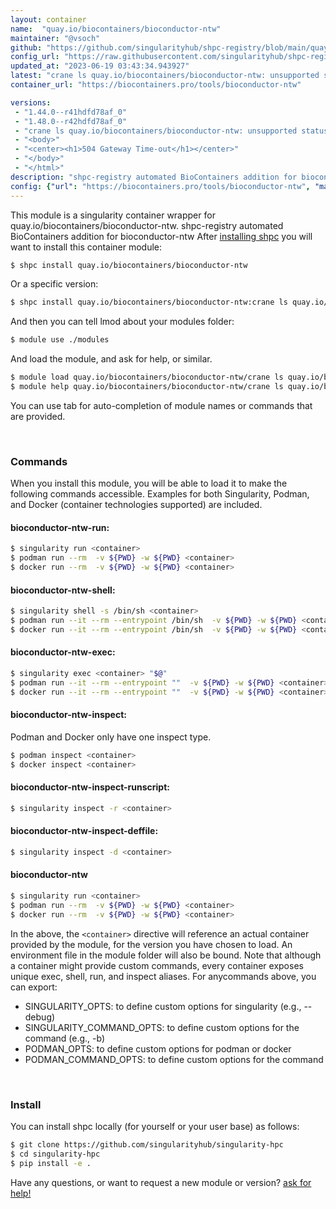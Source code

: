 ```yaml
---
layout: container
name:  "quay.io/biocontainers/bioconductor-ntw"
maintainer: "@vsoch"
github: "https://github.com/singularityhub/shpc-registry/blob/main/quay.io/biocontainers/bioconductor-ntw/container.yaml"
config_url: "https://raw.githubusercontent.com/singularityhub/shpc-registry/main/quay.io/biocontainers/bioconductor-ntw/container.yaml"
updated_at: "2023-06-19 03:43:34.943927"
latest: "crane ls quay.io/biocontainers/bioconductor-ntw: unsupported status code 504; body: <html>"
container_url: "https://biocontainers.pro/tools/bioconductor-ntw"

versions:
 - "1.44.0--r41hdfd78af_0"
 - "1.48.0--r42hdfd78af_0"
 - "crane ls quay.io/biocontainers/bioconductor-ntw: unsupported status code 504; body: <html>"
 - "<body>"
 - "<center><h1>504 Gateway Time-out</h1></center>"
 - "</body>"
 - "</html>"
description: "shpc-registry automated BioContainers addition for bioconductor-ntw"
config: {"url": "https://biocontainers.pro/tools/bioconductor-ntw", "maintainer": "@vsoch", "description": "shpc-registry automated BioContainers addition for bioconductor-ntw", "latest": {"crane ls quay.io/biocontainers/bioconductor-ntw: unsupported status code 504; body: <html>": "crane digest quay.io/biocontainers/bioconductor-ntw:crane ls quay.io/biocontainers/bioconductor-ntw: unsupported status code 504; body: <html>: parsing reference \"quay.io/biocontainers/bioconductor-ntw:crane ls quay.io/biocontainers/bioconductor-ntw: unsupported status code 504; body: <html>\": could not parse reference"}, "tags": {"1.44.0--r41hdfd78af_0": "sha256:016cc04957306b27520229f84aed35683fd8438166e6eb16691185f01eb1e5fa", "1.48.0--r42hdfd78af_0": "sha256:daa8182dfbe2ac0578c44eead0781ca1d48953c4afee6aa0ff989dc355de2574", "crane ls quay.io/biocontainers/bioconductor-ntw: unsupported status code 504; body: <html>": "crane digest quay.io/biocontainers/bioconductor-ntw:crane ls quay.io/biocontainers/bioconductor-ntw: unsupported status code 504; body: <html>: parsing reference \"quay.io/biocontainers/bioconductor-ntw:crane ls quay.io/biocontainers/bioconductor-ntw: unsupported status code 504; body: <html>\": could not parse reference", "<body>": "crane digest quay.io/biocontainers/bioconductor-ntw:<body>: parsing reference \"quay.io/biocontainers/bioconductor-ntw:<body>\": could not parse reference", "<center><h1>504 Gateway Time-out</h1></center>": "crane digest quay.io/biocontainers/bioconductor-ntw:<center><h1>504 Gateway Time-out</h1></center>: parsing reference \"quay.io/biocontainers/bioconductor-ntw:<center><h1>504 Gateway Time-out</h1></center>\": could not parse reference", "</body>": "crane digest quay.io/biocontainers/bioconductor-ntw:</body>: parsing reference \"quay.io/biocontainers/bioconductor-ntw:</body>\": could not parse reference", "</html>": "crane digest quay.io/biocontainers/bioconductor-ntw:</html>: parsing reference \"quay.io/biocontainers/bioconductor-ntw:</html>\": could not parse reference"}, "docker": "quay.io/biocontainers/bioconductor-ntw"}
---
```


This module is a singularity container wrapper for quay.io/biocontainers/bioconductor-ntw.
shpc-registry automated BioContainers addition for bioconductor-ntw
After [installing shpc](#install) you will want to install this container module:


```bash
$ shpc install quay.io/biocontainers/bioconductor-ntw
```

Or a specific version:

```bash
$ shpc install quay.io/biocontainers/bioconductor-ntw:crane ls quay.io/biocontainers/bioconductor-ntw: unsupported status code 504; body: <html>
```

And then you can tell lmod about your modules folder:

```bash
$ module use ./modules
```

And load the module, and ask for help, or similar.

```bash
$ module load quay.io/biocontainers/bioconductor-ntw/crane ls quay.io/biocontainers/bioconductor-ntw: unsupported status code 504; body: <html>
$ module help quay.io/biocontainers/bioconductor-ntw/crane ls quay.io/biocontainers/bioconductor-ntw: unsupported status code 504; body: <html>
```

You can use tab for auto-completion of module names or commands that are provided.

<br>

### Commands

When you install this module, you will be able to load it to make the following commands accessible.
Examples for both Singularity, Podman, and Docker (container technologies supported) are included.

#### bioconductor-ntw-run:

```bash
$ singularity run <container>
$ podman run --rm  -v ${PWD} -w ${PWD} <container>
$ docker run --rm  -v ${PWD} -w ${PWD} <container>
```

#### bioconductor-ntw-shell:

```bash
$ singularity shell -s /bin/sh <container>
$ podman run --it --rm --entrypoint /bin/sh  -v ${PWD} -w ${PWD} <container>
$ docker run --it --rm --entrypoint /bin/sh  -v ${PWD} -w ${PWD} <container>
```

#### bioconductor-ntw-exec:

```bash
$ singularity exec <container> "$@"
$ podman run --it --rm --entrypoint ""  -v ${PWD} -w ${PWD} <container> "$@"
$ docker run --it --rm --entrypoint ""  -v ${PWD} -w ${PWD} <container> "$@"
```

#### bioconductor-ntw-inspect:

Podman and Docker only have one inspect type.

```bash
$ podman inspect <container>
$ docker inspect <container>
```

#### bioconductor-ntw-inspect-runscript:

```bash
$ singularity inspect -r <container>
```

#### bioconductor-ntw-inspect-deffile:

```bash
$ singularity inspect -d <container>
```



#### bioconductor-ntw

```bash
$ singularity run <container>
$ podman run --rm  -v ${PWD} -w ${PWD} <container>
$ docker run --rm  -v ${PWD} -w ${PWD} <container>
```


In the above, the `<container>` directive will reference an actual container provided
by the module, for the version you have chosen to load. An environment file in the
module folder will also be bound. Note that although a container
might provide custom commands, every container exposes unique exec, shell, run, and
inspect aliases. For anycommands above, you can export:

 - SINGULARITY_OPTS: to define custom options for singularity (e.g., --debug)
 - SINGULARITY_COMMAND_OPTS: to define custom options for the command (e.g., -b)
 - PODMAN_OPTS: to define custom options for podman or docker
 - PODMAN_COMMAND_OPTS: to define custom options for the command

<br>

### Install

You can install shpc locally (for yourself or your user base) as follows:

```bash
$ git clone https://github.com/singularityhub/singularity-hpc
$ cd singularity-hpc
$ pip install -e .
```

Have any questions, or want to request a new module or version? [ask for help!](https://github.com/singularityhub/singularity-hpc/issues)